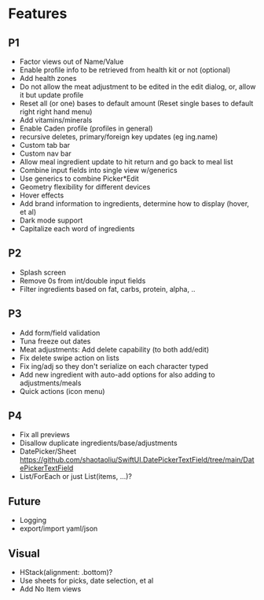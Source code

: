 # Features

## P1

- Factor views out of Name/Value
- Enable profile info to be retrieved from health kit or not (optional)
- Add health zones
- Do not allow the meat adjustment to be edited in the edit dialog, or, allow it but update profile
- Reset all (or one) bases to default amount (Reset single bases to default right right hand menu)
- Add vitamins/minerals
- Enable Caden profile (profiles in general)
- recursive deletes, primary/foreign key updates (eg ing.name)
- Custom tab bar
- Custom nav bar
- Allow meal ingredient update to hit return and go back to meal list
- Combine input fields into single view w/generics
- Use generics to combine Picker*Edit
- Geometry flexibility for different devices
- Hover effects
- Add brand information to ingredients, determine how to display (hover, et al)
- Dark mode support
- Capitalize each word of ingredients


## P2

- Splash screen
- Remove 0s from int/double input fields
- Filter ingredients based on fat, carbs, protein, alpha, ..


## P3

- Add form/field validation
- Tuna freeze out dates
- Meat adjustments: Add delete capability (to both add/edit)
- Fix delete swipe action on lists
- Fix ing/adj so they don't serialize on each character typed
- Add new ingredient with auto-add options for also adding to adjustments/meals
- Quick actions (icon menu)


## P4

- Fix all previews
- Disallow duplicate ingredients/base/adjustments
- DatePicker/Sheet https://github.com/shaotaoliu/SwiftUI.DatePickerTextField/tree/main/DatePickerTextField
- List/ForEach or just List(items, ...)?


## Future
- Logging
- export/import yaml/json


## Visual

- HStack(alignment: .bottom)?
- Use sheets for picks, date selection, et al
- Add No Item views
